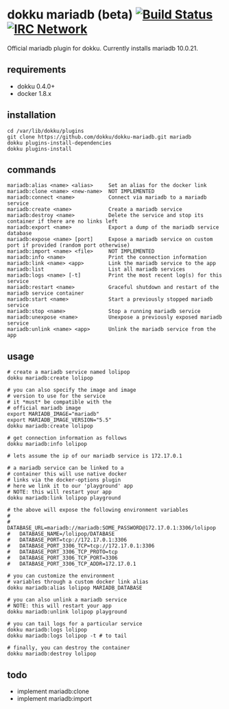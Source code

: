 # dokku mariadb (beta) [![Build Status](https://img.shields.io/travis/dokku/dokku-mariadb.svg?branch=master "Build Status")](https://travis-ci.org/dokku/dokku-mariadb) [![IRC Network](https://img.shields.io/badge/irc-freenode-blue.svg "IRC Freenode")](https://webchat.freenode.net/?channels=dokku)

Official mariadb plugin for dokku. Currently installs mariadb 10.0.21.

## requirements

- dokku 0.4.0+
- docker 1.8.x

## installation

```
cd /var/lib/dokku/plugins
git clone https://github.com/dokku/dokku-mariadb.git mariadb
dokku plugins-install-dependencies
dokku plugins-install
```

## commands

```
mariadb:alias <name> <alias>     Set an alias for the docker link
mariadb:clone <name> <new-name>  NOT IMPLEMENTED
mariadb:connect <name>           Connect via mariadb to a mariadb service
mariadb:create <name>            Create a mariadb service
mariadb:destroy <name>           Delete the service and stop its container if there are no links left
mariadb:export <name>            Export a dump of the mariadb service database
mariadb:expose <name> [port]     Expose a mariadb service on custom port if provided (random port otherwise)
mariadb:import <name> <file>     NOT IMPLEMENTED
mariadb:info <name>              Print the connection information
mariadb:link <name> <app>        Link the mariadb service to the app
mariadb:list                     List all mariadb services
mariadb:logs <name> [-t]         Print the most recent log(s) for this service
mariadb:restart <name>           Graceful shutdown and restart of the mariadb service container
mariadb:start <name>             Start a previously stopped mariadb service
mariadb:stop <name>              Stop a running mariadb service
mariadb:unexpose <name>          Unexpose a previously exposed mariadb service
mariadb:unlink <name> <app>      Unlink the mariadb service from the app
```

## usage

```shell
# create a mariadb service named lolipop
dokku mariadb:create lolipop

# you can also specify the image and image
# version to use for the service
# it *must* be compatible with the
# official mariadb image
export MARIADB_IMAGE="mariadb"
export MARIADB_IMAGE_VERSION="5.5"
dokku mariadb:create lolipop

# get connection information as follows
dokku mariadb:info lolipop

# lets assume the ip of our mariadb service is 172.17.0.1

# a mariadb service can be linked to a
# container this will use native docker
# links via the docker-options plugin
# here we link it to our 'playground' app
# NOTE: this will restart your app
dokku mariadb:link lolipop playground

# the above will expose the following environment variables
#
#   DATABASE_URL=mariadb://mariadb:SOME_PASSWORD@172.17.0.1:3306/lolipop
#   DATABASE_NAME=/lolipop/DATABASE
#   DATABASE_PORT=tcp://172.17.0.1:3306
#   DATABASE_PORT_3306_TCP=tcp://172.17.0.1:3306
#   DATABASE_PORT_3306_TCP_PROTO=tcp
#   DATABASE_PORT_3306_TCP_PORT=3306
#   DATABASE_PORT_3306_TCP_ADDR=172.17.0.1

# you can customize the environment
# variables through a custom docker link alias
dokku mariadb:alias lolipop MARIADB_DATABASE

# you can also unlink a mariadb service
# NOTE: this will restart your app
dokku mariadb:unlink lolipop playground

# you can tail logs for a particular service
dokku mariadb:logs lolipop
dokku mariadb:logs lolipop -t # to tail

# finally, you can destroy the container
dokku mariadb:destroy lolipop
```

## todo

- implement mariadb:clone
- implement mariadb:import
